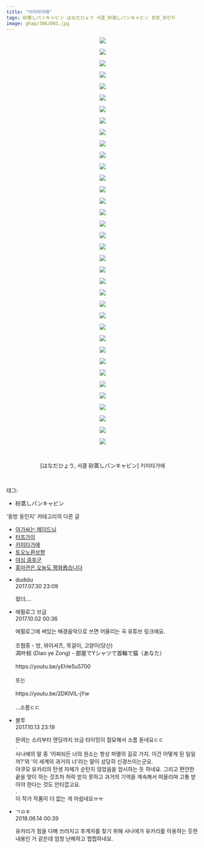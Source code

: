 ```yaml
---
title: "키미타가에"
tags: 砂蒸しパンキャビン はなだひょう 서클_砂蒸しパンキャビン 동방_동인지
image: ghap/386/001.jpg
---
```

<div class="article">
<p style="text-align: center; clear: none; float: none;"><img src="{{ site.nasurl }}/ghap/386/001.jpg"/></p>
<p style="text-align: center; clear: none; float: none;"><img src="{{ site.nasurl }}/ghap/386/002.jpg"/></p>
<p style="text-align: center; clear: none; float: none;"><img src="{{ site.nasurl }}/ghap/386/003.jpg"/></p>
<p style="text-align: center; clear: none; float: none;"><img src="{{ site.nasurl }}/ghap/386/004.jpg"/></p>
<p style="text-align: center; clear: none; float: none;"><img src="{{ site.nasurl }}/ghap/386/005.jpg"/></p>
<p style="text-align: center; clear: none; float: none;"><img src="{{ site.nasurl }}/ghap/386/006.jpg"/></p>
<p style="text-align: center; clear: none; float: none;"><img src="{{ site.nasurl }}/ghap/386/007.jpg"/></p>
<p style="text-align: center; clear: none; float: none;"><img src="{{ site.nasurl }}/ghap/386/008.jpg"/></p>
<p style="text-align: center; clear: none; float: none;"><img src="{{ site.nasurl }}/ghap/386/009.jpg"/></p>
<p style="text-align: center; clear: none; float: none;"><img src="{{ site.nasurl }}/ghap/386/010.jpg"/></p>
<p style="text-align: center; clear: none; float: none;"><img src="{{ site.nasurl }}/ghap/386/011.jpg"/></p>
<p style="text-align: center; clear: none; float: none;"><img src="{{ site.nasurl }}/ghap/386/012.jpg"/></p>
<p style="text-align: center; clear: none; float: none;"><img src="{{ site.nasurl }}/ghap/386/013.jpg"/></p>
<p style="text-align: center; clear: none; float: none;"><img src="{{ site.nasurl }}/ghap/386/014.jpg"/></p>
<p style="text-align: center; clear: none; float: none;"><img src="{{ site.nasurl }}/ghap/386/015.jpg"/></p>
<p style="text-align: center; clear: none; float: none;"><img src="{{ site.nasurl }}/ghap/386/016.jpg"/></p>
<p style="text-align: center; clear: none; float: none;"><img src="{{ site.nasurl }}/ghap/386/017.jpg"/></p>
<p style="text-align: center; clear: none; float: none;"><img src="{{ site.nasurl }}/ghap/386/018.jpg"/></p>
<p style="text-align: center; clear: none; float: none;"><img src="{{ site.nasurl }}/ghap/386/019.jpg"/></p>
<p style="text-align: center; clear: none; float: none;"><img src="{{ site.nasurl }}/ghap/386/020.jpg"/></p>
<p style="text-align: center; clear: none; float: none;"><img src="{{ site.nasurl }}/ghap/386/021.jpg"/></p>
<p style="text-align: center; clear: none; float: none;"><img src="{{ site.nasurl }}/ghap/386/022.jpg"/></p>
<p style="text-align: center; clear: none; float: none;"><img src="{{ site.nasurl }}/ghap/386/023.jpg"/></p>
<p style="text-align: center; clear: none; float: none;"><img src="{{ site.nasurl }}/ghap/386/024.jpg"/></p>
<p style="text-align: center; clear: none; float: none;"><img src="{{ site.nasurl }}/ghap/386/025.jpg"/></p>
<p style="text-align: center; clear: none; float: none;"><img src="{{ site.nasurl }}/ghap/386/026.jpg"/></p>
<p style="text-align: center; clear: none; float: none;"><img src="{{ site.nasurl }}/ghap/386/027.jpg"/></p>
<p style="text-align: center; clear: none; float: none;"><img src="{{ site.nasurl }}/ghap/386/028.jpg"/></p>
<p style="text-align: center; clear: none; float: none;"><img src="{{ site.nasurl }}/ghap/386/029.jpg"/></p>
<p style="text-align: center; clear: none; float: none;"><img src="{{ site.nasurl }}/ghap/386/030.jpg"/></p>
<p style="text-align: center; clear: none; float: none;"><img src="{{ site.nasurl }}/ghap/386/031.jpg"/></p>
<p style="text-align: center; clear: none; float: none;"><img src="{{ site.nasurl }}/ghap/386/032.jpg"/></p>
<p style="text-align: center; clear: none; float: none;"><img src="{{ site.nasurl }}/ghap/386/033.jpg"/></p>
<p style="text-align: center; clear: none; float: none;"><img src="{{ site.nasurl }}/ghap/386/034.jpg"/></p>
<p style="text-align: center; clear: none; float: none;"><img src="{{ site.nasurl }}/ghap/386/035.jpg"/></p>
<p style="text-align: center; clear: none; float: none;"><img src="{{ site.nasurl }}/ghap/386/036.jpg"/></p>
<p style="text-align: center; clear: none; float: none;"><br/></p>
<p style="text-align: center; clear: none; float: none;">[はなだひょう, 서클 砂蒸しパンキャビン] 키미타가에</p>
<p><br/></p>
</div><div class="tagTrail">
<p>태그: </p>
<ul>
<li>砂蒸しパンキャビン</li>
</ul>
</div><div class="another">
<p>'동방 동인지' 카테고리의 다른 글</p>
<ul>
<li><a href="/2016-06-21-ghap_388">아가씨는 메이드님</a></li>
<li><a href="/2016-06-21-ghap_387">터프가이</a></li>
<li><a href="/2016-06-21-ghap_386">키미타가에</a></li>
<li><a href="/2016-06-20-ghap_385">토오노환상향</a></li>
<li><a href="/2016-06-20-ghap_384">야심 증후군</a></li>
<li><a href="/2016-06-20-ghap_383">홍마관은 오늘도 평화롭습니다</a></li>
</ul>
</div><div class="cb_module cb_fluid">
<div class="cb_wrt cb_profile">
<div class="comment">
<ul>
<li class="cb_thumb_off" id="comment15047812">
<div class="cb_comment_area">
<div class="cb_info_area">
<div class="cb_section">
<span class="cb_nick_name">dudidu</span>
</div>
<div class="cb_section">
<span class="cb_date">2017.07.30 23:09 </span>
</div>
</div>
<div class="cb_dsc_comment">
<p class="cb_dsc">
											왔더....
										</p>
</div>
</div></li>
<li class="cb_thumb_off" id="comment15094698">
<div class="cb_comment_area">
<div class="cb_info_area">
<div class="cb_section">
<span class="cb_nick_name">에필로그 브금</span>
</div>
<div class="cb_section">
<span class="cb_date">2017.10.02 00:36 </span>
</div>
</div>
<div class="cb_dsc_comment">
<p class="cb_dsc">
											에필로그에 써있는 배경음악으로 쓰면 어울리는 곡 유튜브 링크에요.<br/>
<br/>
조협종 - 방, 와이셔츠, 목걸이, 고양이(당신)<br/>
凋叶棕 (Diao ye Zong) - 部屋でYシャツで首輪で猫（あなた） <br/>
<br/>
https://youtu.be/yEhle5u5700<br/>
<br/>
또는<br/>
<br/>
https://youtu.be/2DKlVlL-jYw<br/>
<br/>
...소름ㄷㄷ
										</p>
</div>
</div></li>
<li class="cb_thumb_off" id="comment15104558">
<div class="cb_comment_area">
<div class="cb_info_area">
<div class="cb_section">
<span class="cb_nick_name">블루</span>
</div>
<div class="cb_section">
<span class="cb_date">2017.10.13 23:19 </span>
</div>
</div>
<div class="cb_dsc_comment">
<p class="cb_dsc">
											문여는 소리부터 엔딩까지 브금 타이밍이 절묘해서 소름 돋네요ㄷㄷ<br/>
.<br/>
사나에의 말 중 '어찌되든 너의 원소는 항상 파멸의 길로 가지. 이건 어떻게 된 일일까?'와 '이 세계의 과거의 너'라는 말이 상당히 신경쓰이는군요.<br/>
야쿠모 유카리의 탄생 자체가 순탄지 않았음을 암시하는 듯 하네요. 그리고 편안한 끝을 맞이 하는 것조차 허락 받지 못하고 과거의 기억을 계속해서 떠올리며 고통 받아야 한다는 것도 안타깝고요.<br/>
.<br/>
이 작가 작품이 더 없는 게 아쉽네요ㅠㅠ
										</p>
</div>
</div></li>
<li class="cb_thumb_off" id="comment15270364">
<div class="cb_comment_area">
<div class="cb_info_area">
<div class="cb_section">
<span class="cb_nick_name">ㄱㅁㅎ</span>
</div>
<div class="cb_section">
<span class="cb_date">2018.06.14 00:39 </span>
</div>
</div>
<div class="cb_dsc_comment">
<p class="cb_dsc">
											유카리가 힘을 다해 쓰러지고 후계자를 찾기 위해 사나에가 유카리를 이용하는 듯한 내용인 거 같은데 엄청 난해하고 찝찝하네요.
										</p>
</div>
</div></li>
</ul>
</div>
</div><!-- commentList close -->
</div>